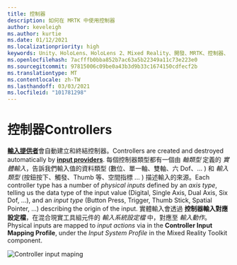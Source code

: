 ```yaml
---
title: 控制器
description: 如何在 MRTK 中使用控制器
author: keveleigh
ms.author: kurtie
ms.date: 01/12/2021
ms.localizationpriority: high
keywords: Unity、HoloLens、HoloLens 2、Mixed Reality、開發、MRTK、控制器、
ms.openlocfilehash: 7acfffb0bba852b7ac63a5b22349a11c73e223e0
ms.sourcegitcommit: 97815006c09be0a43b3d9b33c1674150cdfecf2b
ms.translationtype: MT
ms.contentlocale: zh-TW
ms.lasthandoff: 03/03/2021
ms.locfileid: "101781298"
---
```

# <a name="controllers"></a><span data-ttu-id="aff22-104">控制器</span><span class="sxs-lookup"><span data-stu-id="aff22-104">Controllers</span></span>

<span data-ttu-id="aff22-105">[**輸入提供者**](InputProviders.md)會自動建立和終結控制器。</span><span class="sxs-lookup"><span data-stu-id="aff22-105">Controllers are created and destroyed automatically by [**input providers**](InputProviders.md).</span></span> <span data-ttu-id="aff22-106">每個控制器類型都有一個由 *軸類型* 定義的 *實體輸入*，告訴我們輸入值的資料類型 (數位、單一軸、雙軸、六 Dof、... ) 和 *輸入類型* (按鈕按下、觸發、Thumb 等、空間指標 ... ) 描述輸入的來源。</span><span class="sxs-lookup"><span data-stu-id="aff22-106">Each controller type has a number of *physical inputs* defined by an *axis type*, telling us the data type of the input value (Digital, Single Axis, Dual Axis, Six Dof, ...), and an *input type* (Button Press, Trigger, Thumb Stick, Spatial Pointer, ...) describing the origin of the input.</span></span> <span data-ttu-id="aff22-107">實體輸入會透過 **控制器輸入對應設定檔**，在混合現實工具組元件的 *輸入系統設定檔* 中，對應至 *輸入動作*。</span><span class="sxs-lookup"><span data-stu-id="aff22-107">Physical inputs are mapped to *input actions* via in the **Controller Input Mapping Profile**, under the *Input System Profile* in the Mixed Reality Toolkit component.</span></span>

<img src="../Images/Input/ControllerInputMapping.png" style="max-width:100%;" alt="Controller input maping">
